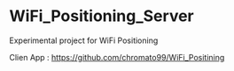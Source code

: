 # WiFi_Positioning_Server
Experimental project for WiFi Positioning

Clien App : https://github.com/chromato99/WiFi_Positining 
